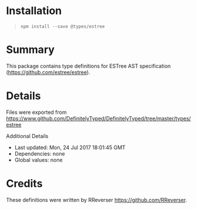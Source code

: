 # Installation
> `npm install --save @types/estree`

# Summary
This package contains type definitions for ESTree AST specification (https://github.com/estree/estree).

# Details
Files were exported from https://www.github.com/DefinitelyTyped/DefinitelyTyped/tree/master/types/estree

Additional Details
 * Last updated: Mon, 24 Jul 2017 18:01:45 GMT
 * Dependencies: none
 * Global values: none

# Credits
These definitions were written by RReverser <https://github.com/RReverser>.
